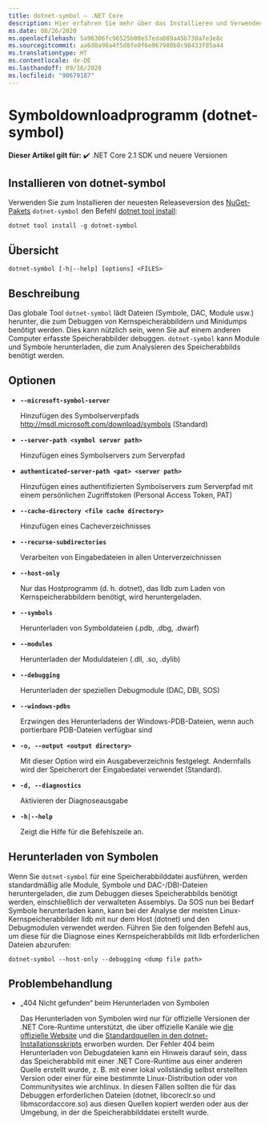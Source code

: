 ```yaml
---
title: dotnet-symbol – .NET Core
description: Hier erfahren Sie mehr über das Installieren und Verwenden des Befehlszeilentools „dotnet-symbol“.
ms.date: 08/26/2020
ms.openlocfilehash: 5a96306fc96525b00e57eda089a45b730a7e3e8c
ms.sourcegitcommit: aa6d8a90a4f5d8fe0f6e967980b8c98433f05a44
ms.translationtype: HT
ms.contentlocale: de-DE
ms.lasthandoff: 09/16/2020
ms.locfileid: "90679187"
---
```

# <a name="symbol-downloader-dotnet-symbol"></a>Symboldownloadprogramm (dotnet-symbol)

**Dieser Artikel gilt für:** ✔️ .NET Core 2.1 SDK und neuere Versionen

## <a name="install-dotnet-symbol"></a>Installieren von dotnet-symbol

Verwenden Sie zum Installieren der neuesten Releaseversion des [NuGet-Pakets](https://www.nuget.org/packages/dotnet-symbol) `dotnet-symbol` den Befehl [dotnet tool install](../tools/dotnet-tool-install.md):

```dotnetcli
dotnet tool install -g dotnet-symbol
```

## <a name="synopsis"></a>Übersicht

```console
dotnet-symbol [-h|--help] [options] <FILES>
```

## <a name="description"></a>Beschreibung

Das globale Tool `dotnet-symbol` lädt Dateien (Symbole, DAC, Module usw.) herunter, die zum Debuggen von Kernspeicherabbildern und Minidumps benötigt werden. Dies kann nützlich sein, wenn Sie auf einem anderen Computer erfasste Speicherabbilder debuggen. `dotnet-symbol` kann Module und Symbole herunterladen, die zum Analysieren des Speicherabbilds benötigt werden.

## <a name="options"></a>Optionen

- **`--microsoft-symbol-server`**

  Hinzufügen des Symbolserverpfads http://msdl.microsoft.com/download/symbols (Standard)

- **`--server-path <symbol server path>`**

  Hinzufügen eines Symbolservers zum Serverpfad

- **`authenticated-server-path <pat> <server path>`**

  Hinzufügen eines authentifizierten Symbolservers zum Serverpfad mit einem persönlichen Zugriffstoken (Personal Access Token, PAT)

- **`--cache-directory <file cache directory>`**

  Hinzufügen eines Cacheverzeichnisses

- **`--recurse-subdirectories`**

  Verarbeiten von Eingabedateien in allen Unterverzeichnissen

- **`--host-only`**

  Nur das Hostprogramm (d. h. dotnet), das lldb zum Laden von Kernspeicherabbildern benötigt, wird heruntergeladen.

- **`--symbols`**

  Herunterladen von Symboldateien (.pdb, .dbg, .dwarf)

- **`--modules`**

  Herunterladen der Moduldateien (.dll, .so, .dylib)

- **`--debugging`**

  Herunterladen der speziellen Debugmodule (DAC, DBI, SOS)

- **`--windows-pdbs`**

  Erzwingen des Herunterladens der Windows-PDB-Dateien, wenn auch portierbare PDB-Dateien verfügbar sind

- **`-o, --output <output directory>`**

  Mit dieser Option wird ein Ausgabeverzeichnis festgelegt. Andernfalls wird der Speicherort der Eingabedatei verwendet (Standard).

- **`-d, --diagnostics`**

  Aktivieren der Diagnoseausgabe

- **`-h|--help`**

  Zeigt die Hilfe für die Befehlszeile an.

## <a name="download-symbols"></a>Herunterladen von Symbolen

Wenn Sie `dotnet-symbol` für eine Speicherabbilddatei ausführen, werden standardmäßig alle Module, Symbole und DAC-/DBI-Dateien heruntergeladen, die zum Debuggen dieses Speicherabbilds benötigt werden, einschließlich der verwalteten Assemblys. Da SOS nun bei Bedarf Symbole herunterladen kann, kann bei der Analyse der meisten Linux-Kernspeicherabbilder lldb mit nur dem Host (dotnet) und den Debugmodulen verwendet werden. Führen Sie den folgenden Befehl aus, um diese für die Diagnose eines Kernspeicherabbilds mit lldb erforderlichen Dateien abzurufen:

```console
dotnet-symbol --host-only --debugging <dump file path>
```

## <a name="troubleshoot"></a>Problembehandlung

- „404 Nicht gefunden“ beim Herunterladen von Symbolen

   Das Herunterladen von Symbolen wird nur für offizielle Versionen der .NET Core-Runtime unterstützt, die über offizielle Kanäle wie [die offizielle Website](https://dotnet.microsoft.com/download/dotnet-core) und die [Standardquellen in den dotnet-Installationsskripts](../tools/dotnet-install-script.md) erworben wurden. Der Fehler 404 beim Herunterladen von Debugdateien kann ein Hinweis darauf sein, dass das Speicherabbild mit einer .NET Core-Runtime aus einer anderen Quelle erstellt wurde, z. B. mit einer lokal vollständig selbst erstellten Version oder einer für eine bestimmte Linux-Distribution oder von Communitysites wie archlinux. In diesen Fällen sollten die für das Debuggen erforderlichen Dateien (dotnet, libcoreclr.so und libmscordaccore.so) aus diesen Quellen kopiert werden oder aus der Umgebung, in der die Speicherabbilddatei erstellt wurde.
